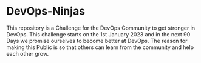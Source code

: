 # DevOps-Ninjas
This repository is a Challenge for the DevOps Community to get stronger in DevOps.  This challenge starts on the 1st January 2023 and in the next 90 Days we promise ourselves to become better at DevOps.  The reason for making this Public is so that others can learn from the community and help each other grow.
